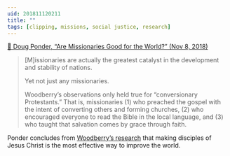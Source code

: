 ```yaml
---
uid: 201811120211
title: ""
tags: [clipping, missions, social justice, research]
---
```


[📌 Doug Ponder, “Are Missionaries Good for the World?” (Nov 8, 2018)](https://www.imb.org/2018/11/08/missionaries-good-for-world/)

> [M]issionaries are actually the greatest catalyst in the development and stability of nations.
> 
> Yet not just any missionaries.
> 
> Woodberry’s observations only held true for “conversionary Protestants.” That is, missionaries (1) who preached the gospel with the intent of converting others and forming churches, (2) who encouraged everyone to read the Bible in the local language, and (3) who taught that salvation comes by grace through faith.

Ponder concludes from [Woodberry’s research](https://www.academia.edu/2128659/The_Missionary_Roots_of_Liberal_Democracy) that making disciples of Jesus Christ is the most effective way to improve the world.
